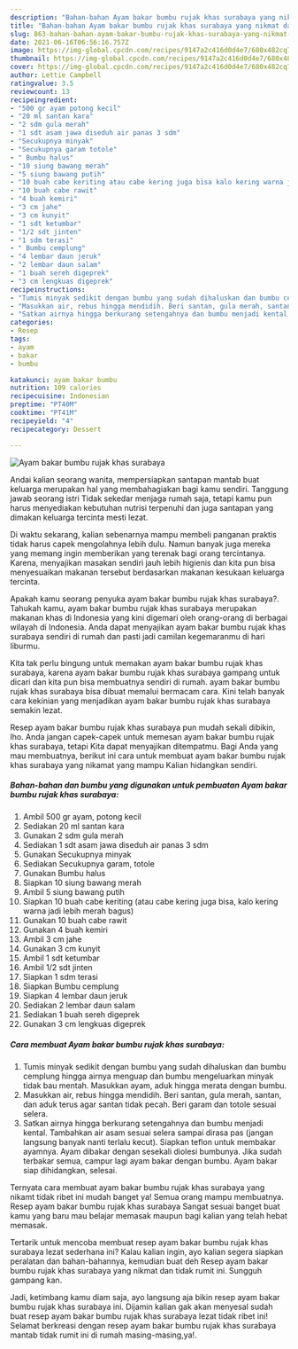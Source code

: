 ```yaml
---
description: "Bahan-bahan Ayam bakar bumbu rujak khas surabaya yang nikmat dan Mudah Dibuat"
title: "Bahan-bahan Ayam bakar bumbu rujak khas surabaya yang nikmat dan Mudah Dibuat"
slug: 863-bahan-bahan-ayam-bakar-bumbu-rujak-khas-surabaya-yang-nikmat-dan-mudah-dibuat
date: 2021-06-16T06:56:16.757Z
image: https://img-global.cpcdn.com/recipes/9147a2c416d0d4e7/680x482cq70/ayam-bakar-bumbu-rujak-khas-surabaya-foto-resep-utama.jpg
thumbnail: https://img-global.cpcdn.com/recipes/9147a2c416d0d4e7/680x482cq70/ayam-bakar-bumbu-rujak-khas-surabaya-foto-resep-utama.jpg
cover: https://img-global.cpcdn.com/recipes/9147a2c416d0d4e7/680x482cq70/ayam-bakar-bumbu-rujak-khas-surabaya-foto-resep-utama.jpg
author: Lettie Campbell
ratingvalue: 3.5
reviewcount: 13
recipeingredient:
- "500 gr ayam potong kecil"
- "20 ml santan kara"
- "2 sdm gula merah"
- "1 sdt asam jawa diseduh air panas 3 sdm"
- "Secukupnya minyak"
- "Secukupnya garam totole"
- " Bumbu halus"
- "10 siung bawang merah"
- "5 siung bawang putih"
- "10 buah cabe keriting atau cabe kering juga bisa kalo kering warna jadi lebih merah bagus"
- "10 buah cabe rawit"
- "4 buah kemiri"
- "3 cm jahe"
- "3 cm kunyit"
- "1 sdt ketumbar"
- "1/2 sdt jinten"
- "1 sdm terasi"
- " Bumbu cemplung"
- "4 lembar daun jeruk"
- "2 lembar daun salam"
- "1 buah sereh digeprek"
- "3 cm lengkuas digeprek"
recipeinstructions:
- "Tumis minyak sedikit dengan bumbu yang sudah dihaluskan dan bumbu cemplung hingga airnya menguap dan bumbu mengeluarkan minyak tidak bau mentah. Masukkan ayam, aduk hingga merata dengan bumbu."
- "Masukkan air, rebus hingga mendidih. Beri santan, gula merah, santan, dan aduk terus agar santan tidak pecah. Beri garam dan totole sesuai selera."
- "Satkan airnya hingga berkurang setengahnya dan bumbu menjadi kental. Tambahkan air asam sesuai selera sampai dirasa pas (jangan langsung banyak nanti terlalu kecut). Siapkan teflon untuk membakar ayamnya. Ayam dibakar dengan sesekali diolesi bumbunya. Jika sudah terbakar semua, campur lagi ayam bakar dengan bumbu. Ayam bakar siap dihidangkan, selesai."
categories:
- Resep
tags:
- ayam
- bakar
- bumbu

katakunci: ayam bakar bumbu 
nutrition: 109 calories
recipecuisine: Indonesian
preptime: "PT40M"
cooktime: "PT41M"
recipeyield: "4"
recipecategory: Dessert

---
```



![Ayam bakar bumbu rujak khas surabaya](https://img-global.cpcdn.com/recipes/9147a2c416d0d4e7/680x482cq70/ayam-bakar-bumbu-rujak-khas-surabaya-foto-resep-utama.jpg)

Andai kalian seorang wanita, mempersiapkan santapan mantab buat keluarga merupakan hal yang membahagiakan bagi kamu sendiri. Tanggung jawab seorang istri Tidak sekedar menjaga rumah saja, tetapi kamu pun harus menyediakan kebutuhan nutrisi terpenuhi dan juga santapan yang dimakan keluarga tercinta mesti lezat.

Di waktu  sekarang, kalian sebenarnya mampu membeli panganan praktis tidak harus capek mengolahnya lebih dulu. Namun banyak juga mereka yang memang ingin memberikan yang terenak bagi orang tercintanya. Karena, menyajikan masakan sendiri jauh lebih higienis dan kita pun bisa menyesuaikan makanan tersebut berdasarkan makanan kesukaan keluarga tercinta. 



Apakah kamu seorang penyuka ayam bakar bumbu rujak khas surabaya?. Tahukah kamu, ayam bakar bumbu rujak khas surabaya merupakan makanan khas di Indonesia yang kini digemari oleh orang-orang di berbagai wilayah di Indonesia. Anda dapat menyajikan ayam bakar bumbu rujak khas surabaya sendiri di rumah dan pasti jadi camilan kegemaranmu di hari liburmu.

Kita tak perlu bingung untuk memakan ayam bakar bumbu rujak khas surabaya, karena ayam bakar bumbu rujak khas surabaya gampang untuk dicari dan kita pun bisa membuatnya sendiri di rumah. ayam bakar bumbu rujak khas surabaya bisa dibuat memalui bermacam cara. Kini telah banyak cara kekinian yang menjadikan ayam bakar bumbu rujak khas surabaya semakin lezat.

Resep ayam bakar bumbu rujak khas surabaya pun mudah sekali dibikin, lho. Anda jangan capek-capek untuk memesan ayam bakar bumbu rujak khas surabaya, tetapi Kita dapat menyajikan ditempatmu. Bagi Anda yang mau membuatnya, berikut ini cara untuk membuat ayam bakar bumbu rujak khas surabaya yang nikamat yang mampu Kalian hidangkan sendiri.

<!--inarticleads1-->

##### Bahan-bahan dan bumbu yang digunakan untuk pembuatan Ayam bakar bumbu rujak khas surabaya:

1. Ambil 500 gr ayam, potong kecil
1. Sediakan 20 ml santan kara
1. Gunakan 2 sdm gula merah
1. Sediakan 1 sdt asam jawa diseduh air panas 3 sdm
1. Gunakan Secukupnya minyak
1. Sediakan Secukupnya garam, totole
1. Gunakan  Bumbu halus
1. Siapkan 10 siung bawang merah
1. Ambil 5 siung bawang putih
1. Siapkan 10 buah cabe keriting (atau cabe kering juga bisa, kalo kering warna jadi lebih merah bagus)
1. Gunakan 10 buah cabe rawit
1. Gunakan 4 buah kemiri
1. Ambil 3 cm jahe
1. Gunakan 3 cm kunyit
1. Ambil 1 sdt ketumbar
1. Ambil 1/2 sdt jinten
1. Siapkan 1 sdm terasi
1. Siapkan  Bumbu cemplung
1. Siapkan 4 lembar daun jeruk
1. Sediakan 2 lembar daun salam
1. Sediakan 1 buah sereh digeprek
1. Gunakan 3 cm lengkuas digeprek




<!--inarticleads2-->

##### Cara membuat Ayam bakar bumbu rujak khas surabaya:

1. Tumis minyak sedikit dengan bumbu yang sudah dihaluskan dan bumbu cemplung hingga airnya menguap dan bumbu mengeluarkan minyak tidak bau mentah. Masukkan ayam, aduk hingga merata dengan bumbu.
1. Masukkan air, rebus hingga mendidih. Beri santan, gula merah, santan, dan aduk terus agar santan tidak pecah. Beri garam dan totole sesuai selera.
1. Satkan airnya hingga berkurang setengahnya dan bumbu menjadi kental. Tambahkan air asam sesuai selera sampai dirasa pas (jangan langsung banyak nanti terlalu kecut). Siapkan teflon untuk membakar ayamnya. Ayam dibakar dengan sesekali diolesi bumbunya. Jika sudah terbakar semua, campur lagi ayam bakar dengan bumbu. Ayam bakar siap dihidangkan, selesai.




Ternyata cara membuat ayam bakar bumbu rujak khas surabaya yang nikamt tidak ribet ini mudah banget ya! Semua orang mampu membuatnya. Resep ayam bakar bumbu rujak khas surabaya Sangat sesuai banget buat kamu yang baru mau belajar memasak maupun bagi kalian yang telah hebat memasak.

Tertarik untuk mencoba membuat resep ayam bakar bumbu rujak khas surabaya lezat sederhana ini? Kalau kalian ingin, ayo kalian segera siapkan peralatan dan bahan-bahannya, kemudian buat deh Resep ayam bakar bumbu rujak khas surabaya yang nikmat dan tidak rumit ini. Sungguh gampang kan. 

Jadi, ketimbang kamu diam saja, ayo langsung aja bikin resep ayam bakar bumbu rujak khas surabaya ini. Dijamin kalian gak akan menyesal sudah buat resep ayam bakar bumbu rujak khas surabaya lezat tidak ribet ini! Selamat berkreasi dengan resep ayam bakar bumbu rujak khas surabaya mantab tidak rumit ini di rumah masing-masing,ya!.

